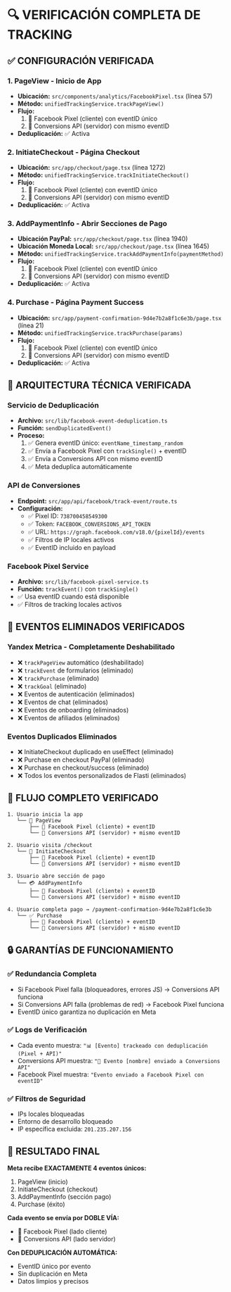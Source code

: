 # 🔍 VERIFICACIÓN COMPLETA DE TRACKING

## ✅ CONFIGURACIÓN VERIFICADA

### 1. **PageView - Inicio de App**
- **Ubicación:** `src/components/analytics/FacebookPixel.tsx` (línea 57)
- **Método:** `unifiedTrackingService.trackPageView()`
- **Flujo:**
  1. 🎯 Facebook Pixel (cliente) con eventID único
  2. 📡 Conversions API (servidor) con mismo eventID
- **Deduplicación:** ✅ Activa

### 2. **InitiateCheckout - Página Checkout**
- **Ubicación:** `src/app/checkout/page.tsx` (línea 1272)
- **Método:** `unifiedTrackingService.trackInitiateCheckout()`
- **Flujo:**
  1. 🎯 Facebook Pixel (cliente) con eventID único
  2. 📡 Conversions API (servidor) con mismo eventID
- **Deduplicación:** ✅ Activa

### 3. **AddPaymentInfo - Abrir Secciones de Pago**
- **Ubicación PayPal:** `src/app/checkout/page.tsx` (línea 1940)
- **Ubicación Moneda Local:** `src/app/checkout/page.tsx` (línea 1645)
- **Método:** `unifiedTrackingService.trackAddPaymentInfo(paymentMethod)`
- **Flujo:**
  1. 🎯 Facebook Pixel (cliente) con eventID único
  2. 📡 Conversions API (servidor) con mismo eventID
- **Deduplicación:** ✅ Activa

### 4. **Purchase - Página Payment Success**
- **Ubicación:** `src/app/payment-confirmation-9d4e7b2a8f1c6e3b/page.tsx` (línea 21)
- **Método:** `unifiedTrackingService.trackPurchase(params)`
- **Flujo:**
  1. 🎯 Facebook Pixel (cliente) con eventID único
  2. 📡 Conversions API (servidor) con mismo eventID
- **Deduplicación:** ✅ Activa

## 🔧 ARQUITECTURA TÉCNICA VERIFICADA

### **Servicio de Deduplicación**
- **Archivo:** `src/lib/facebook-event-deduplication.ts`
- **Función:** `sendDuplicatedEvent()`
- **Proceso:**
  1. ✅ Genera eventID único: `eventName_timestamp_random`
  2. ✅ Envía a Facebook Pixel con `trackSingle()` + eventID
  3. ✅ Envía a Conversions API con mismo eventID
  4. ✅ Meta deduplica automáticamente

### **API de Conversiones**
- **Endpoint:** `src/app/api/facebook/track-event/route.ts`
- **Configuración:**
  - ✅ Pixel ID: `738700458549300`
  - ✅ Token: `FACEBOOK_CONVERSIONS_API_TOKEN`
  - ✅ URL: `https://graph.facebook.com/v18.0/{pixelId}/events`
  - ✅ Filtros de IP locales activos
  - ✅ EventID incluido en payload

### **Facebook Pixel Service**
- **Archivo:** `src/lib/facebook-pixel-service.ts`
- **Función:** `trackEvent()` con `trackSingle()`
- ✅ Usa eventID cuando está disponible
- ✅ Filtros de tracking locales activos

## 🚫 EVENTOS ELIMINADOS VERIFICADOS

### **Yandex Metrica - Completamente Deshabilitado**
- ❌ `trackPageView` automático (deshabilitado)
- ❌ `trackEvent` de formularios (eliminado)
- ❌ `trackPurchase` (eliminado)
- ❌ `trackGoal` (eliminado)
- ❌ Eventos de autenticación (eliminados)
- ❌ Eventos de chat (eliminados)
- ❌ Eventos de onboarding (eliminados)
- ❌ Eventos de afiliados (eliminados)

### **Eventos Duplicados Eliminados**
- ❌ InitiateCheckout duplicado en useEffect (eliminado)
- ❌ Purchase en checkout PayPal (eliminado)
- ❌ Purchase en checkout/success (eliminado)
- ❌ Todos los eventos personalizados de Flasti (eliminados)

## 🎯 FLUJO COMPLETO VERIFICADO

```
1. Usuario inicia la app
   └── 🚀 PageView
       ├── 🎯 Facebook Pixel (cliente) + eventID
       └── 📡 Conversions API (servidor) + mismo eventID

2. Usuario visita /checkout
   └── 🛒 InitiateCheckout
       ├── 🎯 Facebook Pixel (cliente) + eventID
       └── 📡 Conversions API (servidor) + mismo eventID

3. Usuario abre sección de pago
   └── 💳 AddPaymentInfo
       ├── 🎯 Facebook Pixel (cliente) + eventID
       └── 📡 Conversions API (servidor) + mismo eventID

4. Usuario completa pago → /payment-confirmation-9d4e7b2a8f1c6e3b
   └── ✅ Purchase
       ├── 🎯 Facebook Pixel (cliente) + eventID
       └── 📡 Conversions API (servidor) + mismo eventID
```

## 🔒 GARANTÍAS DE FUNCIONAMIENTO

### **✅ Redundancia Completa**
- Si Facebook Pixel falla (bloqueadores, errores JS) → Conversions API funciona
- Si Conversions API falla (problemas de red) → Facebook Pixel funciona
- EventID único garantiza no duplicación en Meta

### **✅ Logs de Verificación**
- Cada evento muestra: `"📊 [Evento] trackeado con deduplicación (Pixel + API)"`
- Conversions API muestra: `"📡 Evento [nombre] enviado a Conversions API"`
- Facebook Pixel muestra: `"Evento enviado a Facebook Pixel con eventID"`

### **✅ Filtros de Seguridad**
- IPs locales bloqueadas
- Entorno de desarrollo bloqueado
- IP específica excluida: `201.235.207.156`

## 🎉 RESULTADO FINAL

**Meta recibe EXACTAMENTE 4 eventos únicos:**
1. PageView (inicio)
2. InitiateCheckout (checkout)
3. AddPaymentInfo (sección pago)
4. Purchase (éxito)

**Cada evento se envía por DOBLE VÍA:**
- 🎯 Facebook Pixel (lado cliente)
- 📡 Conversions API (lado servidor)

**Con DEDUPLICACIÓN AUTOMÁTICA:**
- EventID único por evento
- Sin duplicación en Meta
- Datos limpios y precisos